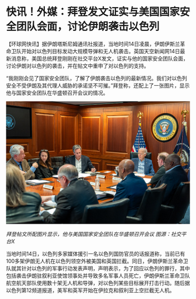 # 快讯！外媒：拜登发文证实与美国国家安全团队会面，讨论伊朗袭击以色列

【环球网快讯】据伊朗塔斯尼姆通讯社报道，当地时间14日凌晨，伊朗伊斯兰革命卫队开始对以色列目标发动大规模导弹和无人机袭击。英国天空新闻网14日最新消息称，美国总统拜登刚刚在社交平台X发文，证实与他的国家安全团队会面，讨论伊朗对以色列的袭击，并在帖文中重申了对以色列的支持。

“我刚刚会见了国家安全团队，了解了伊朗袭击以色列的最新情况。我们对以色列安全不受伊朗及其代理人威胁的承诺坚不可摧。”拜登称，还配上了一张图片，显示他与国家安全团队在华盛顿召开会议的情况。

![e24bb00e568463f0c1c1d541ac631d71.jpg](https://raw.githubusercontent.com/qqhsx/qqnews_image/main/2024/04/14/快讯！外媒：拜登发文证实与美国国家安全团队会面，讨论伊朗袭击以色列/e24bb00e568463f0c1c1d541ac631d71.jpg)

_拜登帖文所配图片显示，他与美国国家安全团队在华盛顿召开会议 图源：社交平台X_

当地时间14日，以色列多家媒体援引一名以色列国防官员的话报道称，当前已有100多架伊朗无人机在以色列领空外被美国和英国拦截。同日，伊朗伊斯兰革命卫队就其针对以色列的军事行动发表声明，声明表示，为了回应以色列的罪行，其中包括袭击伊朗驻叙利亚使馆领事处并导致多名军事人员死亡，伊朗伊斯兰革命卫队航空航天部队使用数十架无人机和导弹，对以色列某些目标展开打击行动。随后据以色列第12频道报道，美军和英军开始在伊拉克和叙利亚上空拦截无人机。

